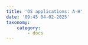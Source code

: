 ```yaml
---
title: 'OS applications: A-H'
date: '09:45 04-02-2025'
taxonomy:
    category:
        - docs
---
```


